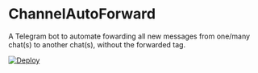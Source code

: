 # ChannelAutoForward
A Telegram bot to automate fowarding all new messages from one/many chat(s) to another chat(s), without the forwarded tag.



[![Deploy](https://www.herokucdn.com/deploy/button.svg)](https://heroku.com/deploy?template=https://github.com/samadii/ChannelAutoForward)
